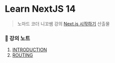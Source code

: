 # Learn NextJS 14
> 노마드 코더 니꼬쌤 강의 [Next.js 시작하기](https://nomadcoders.co/nextjs-for-beginners/lobby) 산출물

### 📖 강의 노트
1. [INTRODUCTION](notes/1_introduction.md)
2. [ROUTING](notes/2_routing.md)

